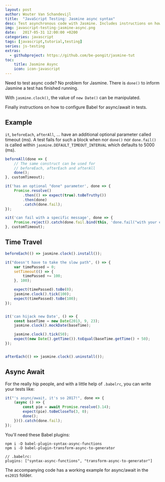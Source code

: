 ```yaml
---
layout: post
author: Wouter Van Schandevijl
title:  "JavaScript Testing: Jasmine async syntax"
desc: Test asynchronous code with Jasmine. Includes instructions on how to use ES2017 async/await.
img: javascript-testing-jasmine-async.png
date:   2017-05-31 12:00:00 +0200
categories: javascript
tags: [javascript,tutorial,testing]
series: js-testing
extras:
  - githubproject: https://github.com/be-pongit/jasmine-tut
toc:
    title: Jasmine Async
    icon: icon-javascript
---
```


Need to test async code? No problem for Jasmine. 
There is `done()` to inform Jasmine a test has finished running.

With `jasmine.clock()`, the value of `new Date()` can be manipulated.

Finally instructions on how to configure Babel for async/await in tests.

<!--more-->


## Example

`it`, `beforeEach`, `afterAll`, ... have an additional optional parameter called timeout (ms).
A test fails for such a block when nor `done()` nor `done.fail()` is called within 
`jasmine.DEFAULT_TIMEOUT_INTERVAL` which defaults to 5000 (ms).

```js
beforeAll(done => {
	// The same construct can be used for
	// beforeEach, afterEach and afterAll
	done();
}, customTimeout);

it('has an optional "done" parameter', done => {
	Promise.resolve()
		.then(() => expect(true).toBeTruthy())
		.then(done)
		.catch(done.fail);
});

xit('can fail with a specific message', done => {
	Promise.reject().catch(done.fail.bind(this, 'done.fail("with your error message")'));
}, customTimeout);
```


## Time Travel

```js
beforeEach(() => jasmine.clock().install());

it("doesn't have to take the slow path", () => {
	var timePassed = 0;
	setTimeout(() => {
		timePassed += 100;
	}, 100);

	expect(timePassed).toBe(0);
	jasmine.clock().tick(100);
	expect(timePassed).toBe(100);
});


it('can hijack new Date', () => {
	const baseTime = new Date(2013, 9, 23);
	jasmine.clock().mockDate(baseTime);

	jasmine.clock().tick(50);
	expect(new Date().getTime()).toEqual(baseTime.getTime() + 50);
});


afterEach(() => jasmine.clock().uninstall());
```


## Async Await

For the really hip people, and with a little help of `.babelrc`, you can write your tests like:
```js
it("'s async/await, it's so 2017!", done => {
	(async () => {
		const pie = await Promise.resolve(3.14);
		expect(pie).toBeCloseTo(3, 0);
		done();
	})().catch(done.fail);
});
```

You'll need these Babel plugins:
```
npm i -D babel-plugin-syntax-async-functions
npm i -D babel-plugin-transform-async-to-generator

// .babelrc:
plugins: ["syntax-async-functions", "transform-async-to-generator"]
```

The accompanying code has a working example for async/await in the `es2015` folder.
